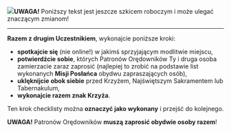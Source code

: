 <span class="challenge-success-status-icon-todo"><img class="svg-image" src="/files/resources/svg/cone-striped.svg" /></span>**UWAGA!** Poniższy tekst jest jeszcze szkicem roboczym i może ulegać znaczącym zmianom!

---
**Razem z drugim Uczestnikiem**, wykonajcie poniższe kroki:
- **spotkajcie się** (nie online!) w jakimś sprzyjającym modlitwie miejscu,
- **potwierdźcie sobie**, których Patronów Orędowników Ty i druga osoba zamierzacie zaraz zaprosić (najlepiej to zrobić na podstawie list wykonanych **Misji Posłańca** obydwu zapraszających osób),
- **uklęknijcie obok siebie** przed Krzyżem, Najświętszym Sakramentem lub Tabernakulum,
- **wykonajcie razem znak Krzyża**.

Ten krok checklisty można **oznaczyć jako wykonany** i przejść do kolejnego.

**UWAGA!** Patronów Orędowników **muszą zaprosić obydwie osoby razem**!
